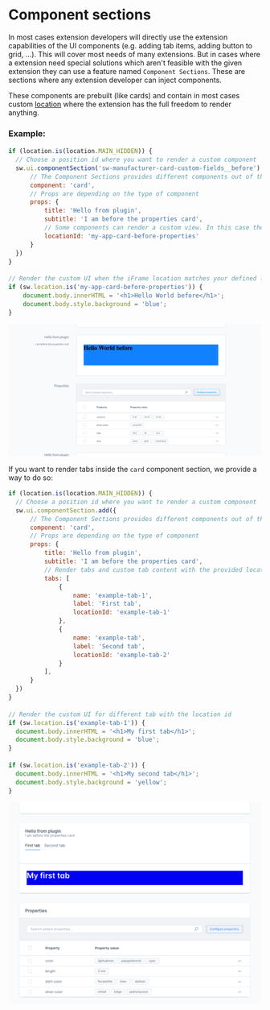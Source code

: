 # Component sections

In most cases extension developers will directly use the extension capabilities of the UI components (e.g. adding tab items, adding button to grid, ...). This will cover most needs of many extensions. But in cases where a extension need special solutions which aren't feasible with the given extension they can use a feature named `Component Sections`. These are sections where any extension developer can inject components.

These components are prebuilt (like cards) and contain in most cases custom [location](./locations.md) where the extension has the full freedom to render anything.

### Example:

```js
if (location.is(location.MAIN_HIDDEN)) {
  // Choose a position id where you want to render a custom component
  sw.ui.componentSection('sw-manufacturer-card-custom-fields__before').add({
      // The Component Sections provides different components out of the box
      component: 'card', 
      // Props are depending on the type of component
      props: {
          title: 'Hello from plugin',
          subtitle: 'I am before the properties card',
          // Some components can render a custom view. In this case the extension can render custom content in the card.
          locationId: 'my-app-card-before-properties'
      }
  })
}

// Render the custom UI when the iFrame location matches your defined location
if (sw.location.is('my-app-card-before-properties')) {
    document.body.innerHTML = '<h1>Hello World before</h1>';
    document.body.style.background = 'blue';
}
```

![Component Sections screenshot example](./assets/component-sections-example.png)

If you want to render tabs inside the `card` component section, we provide a way to do so:
```js
if (location.is(location.MAIN_HIDDEN)) {
  // Choose a position id where you want to render a custom component
  sw.ui.componentSection.add({
      // The Component Sections provides different components out of the box
      component: 'card', 
      // Props are depending on the type of component
      props: {
          title: 'Hello from plugin',
          subtitle: 'I am before the properties card',
          // Render tabs and custom tab content with the provided location id
          tabs: [
              {
                  name: 'example-tab-1',
                  label: 'First tab', 
                  locationId: 'example-tab-1'
              },
              {
                  name: 'example-tab',
                  label: 'Second tab',
                  locationId: 'example-tab-2'
              }
          ],
      }
  })
}

// Render the custom UI for different tab with the location id
if (sw.location.is('example-tab-1')) {
  document.body.innerHTML = '<h1>My first tab</h1>';
  document.body.style.background = 'blue';
}

if (sw.location.is('example-tab-2')) {
  document.body.innerHTML = '<h1>My second tab</h1>';
  document.body.style.background = 'yellow';
}
```

![Component Sections screenshot example](./assets/component-sections-with-tabs-example.png)
